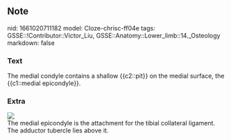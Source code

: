 ## Note
nid: 1661020711182
model: Cloze-chrisc-ff04e
tags: GSSE::!Contributor::Victor_Liu, GSSE::Anatomy::Lower_limb::14._Osteology
markdown: false

### Text
The medial condyle contains a shallow {{c2::pit}} on the medial surface, the {{c1::medial epicondyle}}.

### Extra
<img src="paste-50aaebd06c3ff7c0aec9f1bc939e95f014638fa2.jpg">
<div>
  The medial epicondyle is the attachment for the tibial collateral
  ligament. The adductor tubercle lies above it.
</div>
